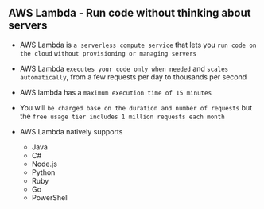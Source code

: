 ## AWS Lambda - Run code without thinking about servers

- AWS Lambda is `a serverless compute service` that lets you `run code on the cloud` `without provisioning or managing servers`

- AWS Lambda `executes your code only when needed` and `scales automatically`, from a few requests per day to thousands per second

- AWS lambda has a `maximum execution time of 15 minutes`

- You will `be charged base on the duration and number of requests` but the `free usage tier includes 1 million requests each month`

- AWS Lambda natively supports

  - Java
  - C#
  - Node.js
  - Python
  - Ruby
  - Go
  - PowerShell
